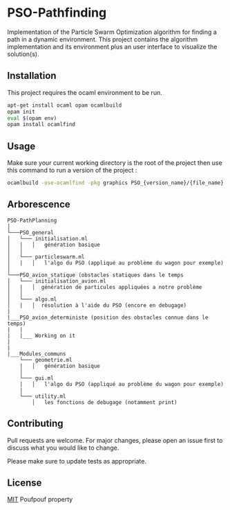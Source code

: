 # PSO-Pathfinding
Implementation of the Particle Swarm Optimization algorithm  for finding a path in a dynamic environment. This project contains the algorithm implementation and its environment plus an user interface to visualize the solution(s).

## Installation

This project requires the ocaml environment to be run.

```bash
apt-get install ocaml opam ocamlbuild
opam init
eval $(opam env)
opam install ocamlfind
```

## Usage
Make sure your current working directory is the root of the project then use this command to run a version of the project : 
```bash
ocamlbuild -use-ocamlfind -pkg graphics PSO_{version_name}/{file_name}.d.byte 
```
## Arborescence
```
PSO-PathPlanning
│
└───PSO_general 
│   └─── initialisation.ml
│   |   │   génération basique 
│   │
│   └─── particleswarm.ml
│   |   │   l'algo du PSO (appliqué au problème du wagon pour exemple)
│   
└───PSO_avion_statique (obstacles statiques dans le temps
│   └─── initialisation_avion.ml
│   |   │  génération de particules appliquées a notre problème
│   │
│   └─── algo.ml
│   |   │  résolution à l'aide du PSO (encore en debugage)
|
|___PSO_avion_deterministe (position des obstacles connue dans le temps)
|   |
|   |___ Working on it
|
|
|___Modules_communs 
    └─── geometrie.ml
    |   │   génération basique 
    │
    └─── gui.ml
    |   │   l'algo du PSO (appliqué au problème du wagon pour exemple)
    |
    └─── utility.ml
        │   les fonctions de debugage (notamment print)
```

## Contributing
Pull requests are welcome. For major changes, please open an issue first to discuss what you would like to change.

Please make sure to update tests as appropriate.

## License
[MIT](https://choosealicense.com/licenses/mit/) Poufpouf property
